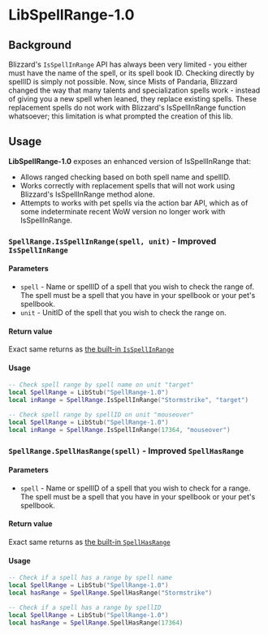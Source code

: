 # LibSpellRange-1.0

## Background

Blizzard's `IsSpellInRange` API has always been very limited - you either must have the name of the spell, 
or its spell book ID. Checking directly by spellID is simply not possible. 
Now, since Mists of Pandaria, Blizzard changed the way that many talents and specialization spells work - 
instead of giving you a new spell when leaned, they replace existing spells. These replacement spells do 
not work with Blizzard's IsSpellInRange function whatsoever; this limitation is what prompted the creation of this lib.

## Usage

**LibSpellRange-1.0** exposes an enhanced version of IsSpellInRange that:

*   Allows ranged checking based on both spell name and spellID.
*   Works correctly with replacement spells that will not work using Blizzard's IsSpellInRange method alone.
*   Attempts to works with pet spells via the action bar API, which as of some indeterminate recent WoW version no longer work with IsSpellInRange.

### `SpellRange.IsSpellInRange(spell, unit)` - Improved `IsSpellInRange`

#### Parameters

- `spell` - Name or spellID of a spell that you wish to check the range of. The spell must be a spell that you have in your spellbook or your pet's spellbook.
- `unit` - UnitID of the spell that you wish to check the range on.

#### Return value

Exact same returns as [the built-in `IsSpellInRange`](http://wowprogramming.com/docs/api/IsSpellInRange.html)

#### Usage

``` lua
-- Check spell range by spell name on unit "target"
local SpellRange = LibStub("SpellRange-1.0")
local inRange = SpellRange.IsSpellInRange("Stormstrike", "target")

-- Check spell range by spellID on unit "mouseover"
local SpellRange = LibStub("SpellRange-1.0")
local inRange = SpellRange.IsSpellInRange(17364, "mouseover")
```

### `SpellRange.SpellHasRange(spell)` - Improved `SpellHasRange`

#### Parameters

- `spell` - Name or spellID of a spell that you wish to check for a range. The spell must be a spell that you have in your spellbook or your pet's spellbook.

#### Return value

Exact same returns as [the built-in `SpellHasRange`](http://wowprogramming.com/docs/api/SpellHasRange.html)

#### Usage

``` lua
-- Check if a spell has a range by spell name
local SpellRange = LibStub("SpellRange-1.0")
local hasRange = SpellRange.SpellHasRange("Stormstrike")

-- Check if a spell has a range by spellID
local SpellRange = LibStub("SpellRange-1.0")
local hasRange = SpellRange.SpellHasRange(17364)
```
